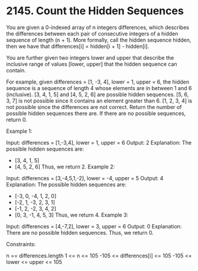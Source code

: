 # 2145. Count the Hidden Sequences

You are given a 0-indexed array of n integers differences, which describes the differences between each pair of consecutive integers of a hidden sequence of length (n + 1). More formally, call the hidden sequence hidden, then we have that differences[i] = hidden[i + 1] - hidden[i].

You are further given two integers lower and upper that describe the inclusive range of values [lower, upper] that the hidden sequence can contain.

For example, given differences = [1, -3, 4], lower = 1, upper = 6, the hidden sequence is a sequence of length 4 whose elements are in between 1 and 6 (inclusive).
[3, 4, 1, 5] and [4, 5, 2, 6] are possible hidden sequences.
[5, 6, 3, 7] is not possible since it contains an element greater than 6.
[1, 2, 3, 4] is not possible since the differences are not correct.
Return the number of possible hidden sequences there are. If there are no possible sequences, return 0.

Example 1:

Input: differences = [1,-3,4], lower = 1, upper = 6
Output: 2
Explanation: The possible hidden sequences are:

-   [3, 4, 1, 5]
-   [4, 5, 2, 6]
    Thus, we return 2.
    Example 2:

Input: differences = [3,-4,5,1,-2], lower = -4, upper = 5
Output: 4
Explanation: The possible hidden sequences are:

-   [-3, 0, -4, 1, 2, 0]
-   [-2, 1, -3, 2, 3, 1]
-   [-1, 2, -2, 3, 4, 2]
-   [0, 3, -1, 4, 5, 3]
    Thus, we return 4.
    Example 3:

Input: differences = [4,-7,2], lower = 3, upper = 6
Output: 0
Explanation: There are no possible hidden sequences. Thus, we return 0.

Constraints:

n == differences.length
1 <= n <= 105
-105 <= differences[i] <= 105
-105 <= lower <= upper <= 105
